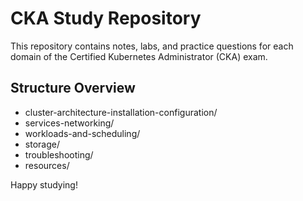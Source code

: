 # CKA Study Repository

This repository contains notes, labs, and practice questions for each domain of the Certified Kubernetes Administrator (CKA) exam.

## Structure Overview
- cluster-architecture-installation-configuration/
- services-networking/
- workloads-and-scheduling/
- storage/
- troubleshooting/
- resources/

Happy studying!
